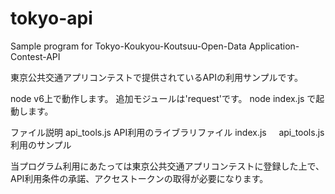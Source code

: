 # tokyo-api
Sample program for Tokyo-Koukyou-Koutsuu-Open-Data Application-Contest-API

東京公共交通アプリコンテストで提供されているAPIの利用サンプルです。

node v6上で動作します。
追加モジュールは'request'です。
node index.js で起動します。

ファイル説明
  api_tools.js API利用のライブラリファイル
  index.js     api_tools.js利用のサンプル
  
 当プログラム利用にあたっては東京公共交通アプリコンテストに登録した上で、API利用条件の承諾、アクセストークンの取得が必要になります。
